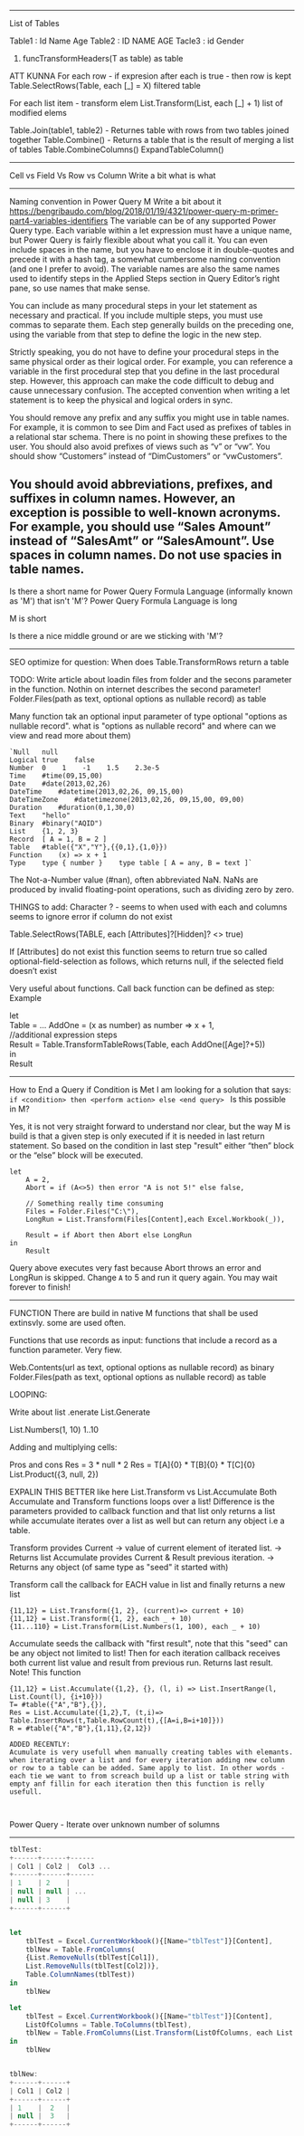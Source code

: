 -----
List of Tables

Table1 : Id Name Age
Table2 : ID NAME AGE
Tacle3 : id Gender


1. funcTransformHeaders(T as table) as table


ATT KUNNA
For each row - if expresion after each is true - then row is kept
Table.SelectRows(Table, each [_] = X) filtered table

For each list item - transform elem 
List.Transform(List, each [_] + 1) list of modified elems


Table.Join(table1, table2) - Returnes table with rows from two tables joined together
Table.Combine() - Returns a table that is the result of merging a list of tables
Table.CombineColumns()
ExpandTableColumn()

---

Cell vs Field Vs Row vs Column
Write a bit what is what

---
Naming convention in Power Query M
Write a bit about it
https://bengribaudo.com/blog/2018/01/19/4321/power-query-m-primer-part4-variables-identifiers
The variable can be of any supported Power Query type. Each variable within a let expression must have a unique name, but Power Query is fairly flexible about what you call it. You can even include spaces in the name, but you have to enclose it in double-quotes and precede it with a hash tag, a somewhat cumbersome naming convention (and one I prefer to avoid). The variable names are also the same names used to identify steps in the Applied Steps section in Query Editor’s right pane, so use names that make sense.

You can include as many procedural steps in your let statement as necessary and practical. If you include multiple steps, you must use commas to separate them. Each step generally builds on the preceding one, using the variable from that step to define the logic in the new step.

Strictly speaking, you do not have to define your procedural steps in the same physical order as their logical order. For example, you can reference a variable in the first procedural step that you define in the last procedural step. However, this approach can make the code difficult to debug and cause unnecessary confusion. The accepted convention when writing a let statement is to keep the physical and logical orders in sync.

You should remove any prefix and any suffix you might use in table names. For example, it is common to see Dim and Fact used as prefixes of tables in a relational star schema. There is no point in showing these prefixes to the user. You should also avoid prefixes of views such as “v” or “vw”. You should show “Customers” instead of “DimCustomers” or “vwCustomers”.


You should avoid abbreviations, prefixes, and suffixes in column names. However, an exception is possible to well-known acronyms. For example, you should use “Sales Amount” instead of “SalesAmt” or “SalesAmount”. Use spaces in column names. Do not use spacies in table names.
---


Is there a short name for Power Query Formula Language (informally known as 'M') that isn't 'M'?
Power Query Formula Language is long

M is short

Is there a nice middle ground or are we sticking with 'M'?

---

SEO optimize for question:
When does Table.TransformRows return a table

TODO:
Write article about loadin files from folder and the secons parameter in the function. Nothin on internet describes the second parameter!
Folder.Files(path as text, optional options as nullable record) as table

Many function tak an optional input parameter of type optional "options as nullable record". what is "options as nullable record" and where can we view and read more about them)


```
`Null	null
Logical	true    false
Number	0    1    -1    1.5    2.3e-5
Time	#time(09,15,00)
Date	#date(2013,02,26)
DateTime	#datetime(2013,02,26, 09,15,00)
DateTimeZone	#datetimezone(2013,02,26, 09,15,00, 09,00)
Duration	#duration(0,1,30,0)
Text	"hello"
Binary	#binary("AQID")
List	{1, 2, 3}
Record	[ A = 1, B = 2 ]
Table	#table({"X","Y"},{{0,1},{1,0}})
Function	(x) => x + 1
Type	type { number }    type table [ A = any, B = text ]`

```



The Not-a-Number value (#nan), often abbreviated NaN. NaNs are produced by invalid floating-point operations, such as dividing zero by zero.



THINGS to add:
Character ? - seems to when used with each and columns seems to ignore error if column do not exist 

Table.SelectRows(TABLE, each [Attributes]?[Hidden]? <> true)

If [Attributes] do not exist this function seems to return true
 so called optional-field-selection as follows, which returns null, if the selected field doesn’t exist


Very useful about functions. Call back function can be defined as step: Example

let  
	Table = ...
    AddOne = (x as number) as number => x + 1,  
    //additional expression steps  
    Result =  Table.TransformTableRows(Table, each AddOne([Age]?+5))  
in  
    Result 


---
How to End a Query if Condition is Met
I am looking for a solution that says:
`if <condition> then <perform action> else <end query> `
Is this possible in M?

Yes, it is not very straight forward to understand nor clear, but the way M is build is that a given step is only executed if it is needed in last return statement. So based on the condition in last step "result" either “then” block or the “else” block will be executed. 

```
let
    A = 2,
    Abort = if (A<>5) then error "A is not 5!" else false,

    // Something really time consuming
    Files = Folder.Files("C:\"),
    LongRun = List.Transform(Files[Content],each Excel.Workbook(_)),

    Result = if Abort then Abort else LongRun
in
    Result
```
Query above executes very fast because Abort throws an error and LongRun is skipped. Change `A` to 5 and run it query again. You may wait forever to finish!

---


FUNCTION
There are build in native M functions that shall be used extinsvly. some are used often. 

Functions that use records as input: functions that include a record as a function parameter. Very fiew. 

Web.Contents(url as text, optional options as nullable record) as binary
Folder.Files(path as text, optional options as nullable record) as table

 
LOOPING:

Write about list .enerate
List.Generate

List.Numbers(1, 10)
1..10


Adding and multiplying cells:

Pros and cons 
Res = 3 *  null * 2
Res = T[A]{0} * T[B]{0} * T[C]{0}
List.Product({3, null, 2})

EXPALIN THIS BETTER like here
List.Transform vs List.Accumulate
Both Accumulate and Transform functions loops over a list!
Difference is the parameters provided to callback function and that list only returns a list while accumulate iterates over a list as well but can return any object i.e a table.

Transform provides Current -> value of current element of iterated list. -> Returns list
Accumulate provides Current & Result previous iteration. -> Returns any object (of same type as "seed" it started with) 

Transform call the callback for EACH value in list and finally returns a new list

```
{11,12} = List.Transform({1, 2}, (current)=> current + 10)
{11,12} = List.Transform({1, 2}, each _ + 10)
{11...110} = List.Transform(List.Numbers(1, 100), each _ + 10)

```
Accumulate seeds the callback with "first result", note that this "seed" can be any object not limited to list! Then for each iteration callback receives both current list value and result from previous run. Returns last result. Note! This function  

```
{11,12} = List.Accumulate({1,2}, {}, (l, i) => List.InsertRange(l, List.Count(l), {i+10}))
T= #table({"A","B"},{}),
Res = List.Accumulate({1,2},T, (t,i)=> Table.InsertRows(t,Table.RowCount(t),{[A=i,B=i+10]}))
R = #table({"A","B"},{1,11},{2,12})

ADDED RECENTLY:
Acumulate is very usefull when manually creating tables with elemants. when iterating over a list and for every iteration adding new column or row to a table can be added. Same apply to list. In other words - each tie we want to from screach build up a list or table string with empty anf fillin for each iteration then this function is relly usefull.



```	
Power Query - Iterate over unknown number of solumns
___

```javascript
tblTest:
+------+------+------  
| Col1 | Col2 |  Col3 ...
+------+------+------
| 1    | 2    |
| null | null | ...
| null | 3    |
+------+------+


let
    tblTest = Excel.CurrentWorkbook(){[Name="tblTest"]}[Content],    
    tblNew = Table.FromColumns(
	{List.RemoveNulls(tblTest[Col1]),
    List.RemoveNulls(tblTest[Col2])},
	Table.ColumnNames(tblTest))
in
    tblNew

let
	tblTest = Excel.CurrentWorkbook(){[Name="tblTest"]}[Content],   
	ListOfColumns = Table.ToColumns(tblTest),
	tblNew = Table.FromColumns(List.Transform(ListOfColumns, each List.RemoveNulls(_)))
in
	tblNew


tblNew:
+------+------+
| Col1 | Col2 |
+------+------+
| 1    |  2   |
| null |  3   |
+------+------+
```

